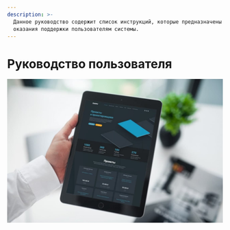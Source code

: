 ```yaml
---
description: >-
  Данное руководство содержит список инструкций, которые предназначены для
  оказания поддержки пользователям системы.
---
```


# Руководство пользователя

![](.gitbook/assets/photo_2022-02-14_17-27-44.jpg)
